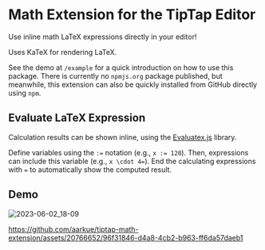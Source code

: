 # Math Extension for the TipTap Editor

Use inline math LaTeX expressions directly in your editor!

Uses KaTeX for rendering LaTeX.

See the demo at `/example` for a quick introduction on how to use this package.
There is currently no `npmjs.org` package published, but meanwhile, this extension can also be quickly installed from GitHub directly using `npm`. 

## Evaluate LaTeX Expression
Calculation results can be shown inline, using the [Evaluatex.js]([https://arthanzel.github.io/evaluatex/) library.

Define variables using the `:=` notation (e.g., `x := 120`).
Then, expressions can include this variable (e.g., `x \cdot 4=`).
End the calculating expressions with `=` to automatically show the computed result.

## Demo
![2023-06-02_18-09](https://github.com/aarkue/tiptap-math-extension/assets/20766652/8540b19d-58c1-46ca-b3ca-3bea96d5bdb2)




https://github.com/aarkue/tiptap-math-extension/assets/20766652/96f31846-d4a8-4cb2-b963-ff6da57daeb1

